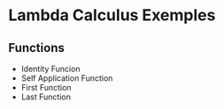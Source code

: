 # Lambda Calculus Exemples


## Functions
- Identity Funcion
- Self Application Function
- First Function
- Last Function